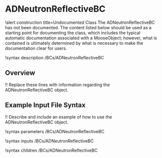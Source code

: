 # ADNeutronReflectiveBC

!alert construction title=Undocumented Class
The ADNeutronReflectiveBC has not been documented. The content listed below should be used as a starting point for
documenting the class, which includes the typical automatic documentation associated with a
MooseObject; however, what is contained is ultimately determined by what is necessary to make the
documentation clear for users.

!syntax description /BCs/ADNeutronReflectiveBC

## Overview

!! Replace these lines with information regarding the ADNeutronReflectiveBC object.

## Example Input File Syntax

!! Describe and include an example of how to use the ADNeutronReflectiveBC object.

!syntax parameters /BCs/ADNeutronReflectiveBC

!syntax inputs /BCs/ADNeutronReflectiveBC

!syntax children /BCs/ADNeutronReflectiveBC
